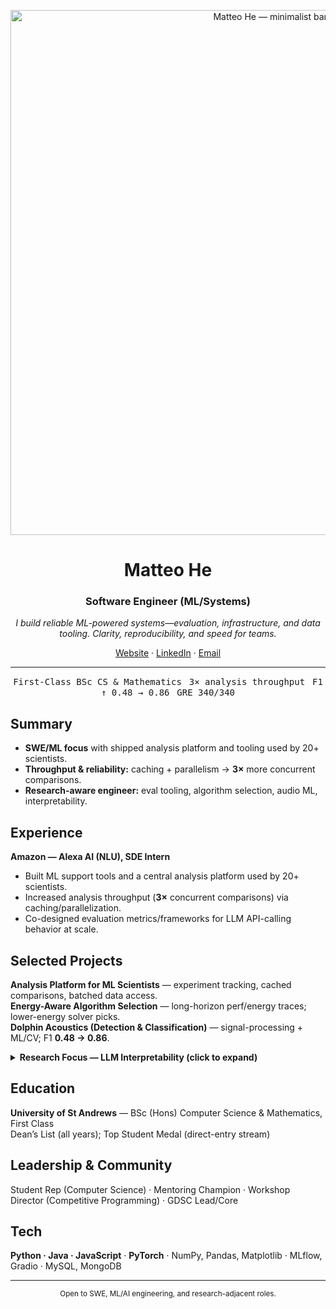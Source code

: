 <!-- Hero (theme-aware) -->
<p align="center">
  <picture>
    <source media="(prefers-color-scheme: dark)" srcset="./assets/banner-dark.png">
    <source media="(prefers-color-scheme: light)" srcset="./assets/banner-light.png">
    <img alt="Matteo He — minimalist banner" src="./assets/banner-light.png" width="840">
  </picture>
</p>

<div align="center">

# Matteo He  
### Software Engineer (ML/Systems)

_I build reliable ML-powered systems—evaluation, infrastructure, and data tooling. Clarity, reproducibility, and speed for teams._

[Website](https://helpmatteo.github.io) · [LinkedIn](https://www.linkedin.com/in/matteohe) · [Email](mailto:matteohe.tech@gmail.com)

</div>

---

<p align="center">
  <kbd>First-Class BSc CS & Mathematics</kbd>
  &nbsp; <kbd>3× analysis throughput</kbd>
  &nbsp; <kbd>F1 ↑ 0.48 → 0.86</kbd>
  &nbsp; <kbd>GRE 340/340</kbd>
</p>

## Summary
- **SWE/ML focus** with shipped analysis platform and tooling used by 20+ scientists.  
- **Throughput & reliability:** caching + parallelism → **3×** more concurrent comparisons.  
- **Research-aware engineer:** eval tooling, algorithm selection, audio ML, interpretability.

## Experience
**Amazon — Alexa AI (NLU), SDE Intern**  
- Built ML support tools and a central analysis platform used by 20+ scientists.  
- Increased analysis throughput (**3×** concurrent comparisons) via caching/parallelization.  
- Co-designed evaluation metrics/frameworks for LLM API-calling behavior at scale.

## Selected Projects
**Analysis Platform for ML Scientists** — experiment tracking, cached comparisons, batched data access.  
**Energy-Aware Algorithm Selection** — long-horizon perf/energy traces; lower-energy solver picks.  
**Dolphin Acoustics (Detection & Classification)** — signal-processing + ML/CV; F1 **0.48 → 0.86**.

<details>
<summary><b>Research Focus — LLM Interpretability (click to expand)</b></summary>

**Automating Interpretability of GPT-2 Attention Heads**  
Compared sequence-splitting strategies; reduced wrong-token matches and improved Jensen–Shannon/Bhattacharyya/cosine metrics on specific layers.  
<i>Code & write-up to be linked when public.</i>
</details>

## Education
**University of St Andrews** — BSc (Hons) Computer Science & Mathematics, First Class  
Dean’s List (all years); Top Student Medal (direct-entry stream)

## Leadership & Community
Student Rep (Computer Science) · Mentoring Champion · Workshop Director (Competitive Programming) · GDSC Lead/Core

## Tech
**Python · Java · JavaScript** · **PyTorch** · NumPy, Pandas, Matplotlib · MLflow, Gradio · MySQL, MongoDB

---

<p align="center"><sub>Open to SWE, ML/AI engineering, and research-adjacent roles.</sub></p>
